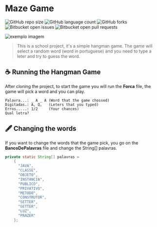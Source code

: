 # Maze Game

<!---Esses são exemplos. Veja https://shields.io para outras pessoas ou para personalizar este conjunto de escudos. Você pode querer incluir dependências, status do projeto e informações de licença aqui--->

![GitHub repo size](https://img.shields.io/github/repo-size/LucasCester/hangman-game?style=for-the-badge)
![GitHub language count](https://img.shields.io/github/languages/count/LucasCester/hangman-game?style=for-the-badge)
![GitHub forks](https://img.shields.io/github/forks/LucasCester/hangman-game?style=for-the-badge)
![Bitbucket open issues](https://img.shields.io/bitbucket/issues/LucasCester/hangman-game?style=for-the-badge)
![Bitbucket open pull requests](https://img.shields.io/bitbucket/pr-raw/LucasCester/hangman-game?style=for-the-badge)

<img src="https://t4.ftcdn.net/jpg/03/63/09/07/360_F_363090718_qUZfAOMZs65fUJd9wQkO3P3nYpK39h6q.jpg" alt="exemplo imagem">

> This is a school project, it's a simple hangman game. The game will select a random word (word in portuguese) and 
> you need to type a leter and try to guess the word.

## ☕ Running the Hangman Game

After cloning the project, to start the game you will run the **Forca** file, the game will pick a word and you can play.

```
Palavra...: _ A _ A (Word that the game chossed)
Digitadas.: A, Q,   (Leters that you typed)
Erros.....: 1/2     (Your chances)
Qual letra?
```

## 🖋 Changing the words

If you want to change the words that the game pick, you go on the **BancoDePalavras** file and change the String[] palavras.

```Java
private static String[] palavras = 
    {
      "JAVA",
      "CLASSE",
      "OBJETO",
      "INSTANCIA",
      "PUBLICO",
      "PRIVATIVO",
      "METODO",
      "CONSTRUTOR",
      "SETTER",
      "GETTER",
      "LUZ",
      "PRAZER"
    };
```
